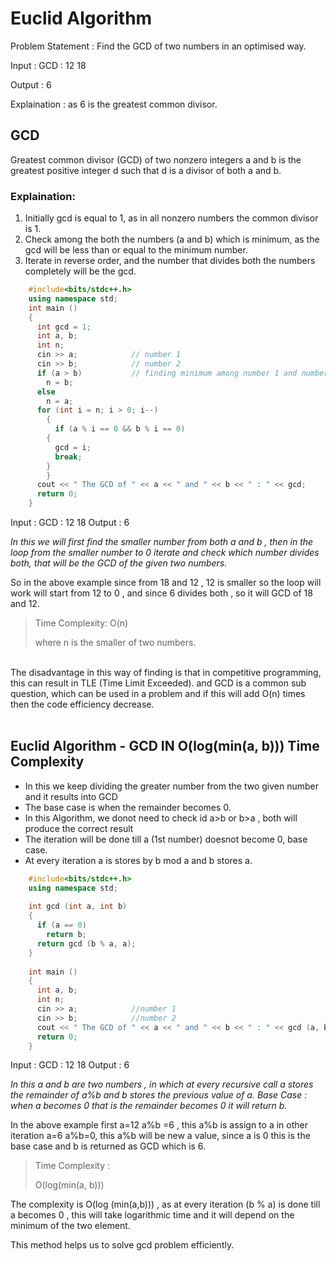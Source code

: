 # Euclid Algorithm

Problem Statement : Find the GCD of two numbers in an optimised way.

Input : 
GCD : 12 18

Output : 6 

Explaination : as 6 is the greatest common divisor.

## GCD 
Greatest common divisor (GCD) of two nonzero integers a and b is the greatest positive integer d such that d is a divisor of both a and b.

### Explaination:
1. Initially gcd is equal to 1, as in all nonzero numbers the common divisor is 1.
2. Check among the both the numbers (a and b) which is minimum, as the gcd will be less than or equal to the minimum number.
3. Iterate in reverse order, and the number that divides both the numbers completely will be the gcd.   
```C++
    #include<bits/stdc++.h>
    using namespace std;
    int main ()
    {
      int gcd = 1;
      int a, b;
      int n;
      cin >> a;            // number 1
      cin >> b;            // number 2
      if (a > b)           // finding minimum among number 1 and number 2
        n = b;
      else
        n = a;
      for (int i = n; i > 0; i--)
        {
          if (a % i == 0 && b % i == 0)
        {
          gcd = i;
          break;
        }
        }
      cout << " The GCD of " << a << " and " << b << " : " << gcd;
      return 0;
    }
```

Input : 
GCD : 12 18
Output : 6 

*In this we will first find the smaller number from both a and b , then 
in the loop from the smaller number to 0 iterate and check which number divides both,
that will be the GCD of the given two numbers.*

So in the above example since from 18 and 12 , 12 is smaller 
so the loop will work will start from 12 to 0 , 
and since 6 divides both , so it will GCD of 18 and 12.


>Time Complexity:  O(n)
>
>where n is the smaller of two numbers.  

<br>
The disadvantage in this way of finding is that in competitive programming, this can result in TLE (Time Limit Exceeded). and GCD is a common sub question, which can be used in a problem and if this will add O(n) times then the code efficiency decrease.
<br><br>

## Euclid Algorithm - GCD IN O(log(min(a, b))) Time Complexity

- In this we keep dividing the greater number from the two given number and it results into GCD 
- The base case is when the remainder becomes 0. 
- In this Algorithm, we donot need to check id a>b or b>a , both will produce the correct result 
- The iteration will be done till a (1st number) doesnot become 0, base case.
- At every iteration a is stores by b mod a and b stores a.


``` C++
    #include<bits/stdc++.h>
    using namespace std;
    
    int gcd (int a, int b)
    {
      if (a == 0)
        return b;
      return gcd (b % a, a);
    }
    
    int main ()
    {
      int a, b;
      int n;
      cin >> a;            //number 1
      cin >> b;            //number 2
      cout << " The GCD of " << a << " and " << b << " : " << gcd (a, b);
      return 0;
    }
```

Input : 
GCD : 12 18 
Output : 6 

*In this a and b are two numbers , in which at every recursive call a stores the remainder of
a%b and b stores the previous value of a. Base Case : when a becomes 0 that is the remainder 
becomes 0 it will return b.*

In the above example first a=12 a%b =6 , 
this a%b is assign to a in other iteration 
a=6 a%b=0, this a%b will be new a value, 
since a is 0 this is the base case and b is returned as GCD
which is 6.

> Time Complexity :
>
> O(log(min(a, b)))

The complexity is O(log (min(a,b))) , as at every iteration (b % a) is done till a becomes 0 , this will take logarithmic time and it will depend on the minimum of the two element.

This method helps us to solve gcd problem efficiently.
